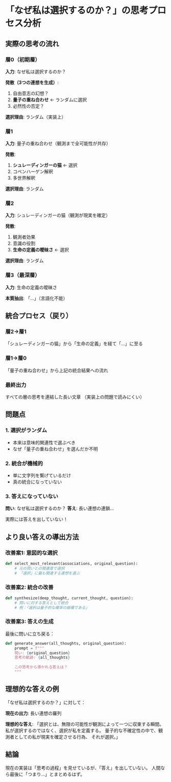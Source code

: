 # 「なぜ私は選択するのか？」の思考プロセス分析

## 実際の思考の流れ

### 層0（初期層）
**入力**: なぜ私は選択するのか？

**発散（3つの連想を生成）**:
1. 自由意志の幻想？
2. **量子の重ね合わせ** ← ランダムに選択
3. 必然性の否定？

**選択理由**: ランダム（実装上）

### 層1
**入力**: 量子の重ね合わせ（観測まで全可能性が共存）

**発散**:
1. **シュレーディンガーの猫** ← 選択
2. コペンハーゲン解釈
3. 多世界解釈

**選択理由**: ランダム

### 層2  
**入力**: シュレーディンガーの猫（観測が現実を確定）

**発散**:
1. 観測者効果
2. 意識の役割
3. **生命の定義の曖昧さ** ← 選択

**選択理由**: ランダム

### 層3（最深層）
**入力**: 生命の定義の曖昧さ

**本質抽出**: 「...」（言語化不能）

## 統合プロセス（戻り）

### 層2→層1
「シュレーディンガーの猫」から「生命の定義」を経て「...」に至る

### 層1→層0  
「量子の重ね合わせ」から上記の統合結果への流れ

### 最終出力
すべての層の思考を連結した長い文章
（実装上の問題で読みにくい）

## 問題点

### 1. 選択がランダム
- 本来は意味的関連性で選ぶべき
- なぜ「量子の重ね合わせ」を選んだか不明

### 2. 統合が機械的
- 単に文字列を繋げているだけ
- 真の統合になっていない

### 3. 答えになっていない
**問い**: なぜ私は選択するのか？
**答え**: 長い連想の連鎖...

実際には答えを出していない！

## より良い答えの導出方法

### 改善案1: 意図的な選択
```python
def select_most_relevant(associations, original_question):
    # 元の問いとの関連度で選択
    # 「選択」に最も関連する連想を選ぶ
```

### 改善案2: 統合の改善
```python
def synthesize(deep_thought, current_thought, question):
    # 問いに対する答えとして統合
    # 例：「選択は量子的な確率の崩壊である」
```

### 改善案3: 答えの生成
最後に問いに立ち戻る：
```python
def generate_answer(all_thoughts, original_question):
    prompt = f"""
    問い: {original_question}
    思考の軌跡: {all_thoughts}
    
    この思考から導かれる答えは？
    """
```

## 理想的な答えの例

「なぜ私は選択するのか？」に対して：

**現在の出力**: 長い連想の羅列

**理想的な答え**: 
「選択とは、無限の可能性が観測によって一つに収束する瞬間。
私が選択するのではなく、選択が私を定義する。
量子的な不確定性の中で、観測者としての私が現実を確定させる行為、
それが選択。」

## 結論
現在の実装は「思考の過程」を見せているが、「答え」を出していない。
人間なら最後に「つまり...」とまとめるはず。